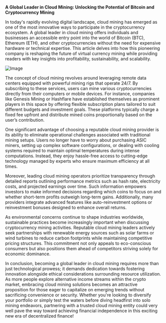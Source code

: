 **A Global Leader in Cloud Mining: Unlocking the Potential of Bitcoin and Cryptocurrency Mining**

In today's rapidly evolving digital landscape, cloud mining has emerged as one of the most innovative ways to participate in the cryptocurrency ecosystem. A global leader in cloud mining offers individuals and businesses an accessible entry point into the world of Bitcoin (BTC), Ethereum (ETH), and other cryptocurrencies without the need for expensive hardware or technical expertise. This article delves into how this pioneering company is reshaping the future of virtual currency mining while providing readers with key insights into profitability, sustainability, and scalability.

![Image](https://github.com/user-attachments/assets/b8266eee-691e-4ee1-99ef-bfa10d234fd4)

The concept of cloud mining revolves around leveraging remote data centers equipped with powerful mining rigs that operate 24/7. By subscribing to these services, users can mine various cryptocurrencies directly from their computers or mobile devices. For instance, companies like Genesis Mining or Hashflare have established themselves as prominent players in this space by offering flexible subscription plans tailored to suit different budgets and investment goals. These platforms typically charge a fixed fee upfront and distribute mined coins proportionally based on the user’s contribution.

One significant advantage of choosing a reputable cloud mining provider is its ability to eliminate operational challenges associated with traditional mining setups. Users no longer have to worry about purchasing ASIC miners, setting up complex software configurations, or dealing with cooling systems required to maintain optimal temperatures during intense computations. Instead, they enjoy hassle-free access to cutting-edge technology managed by experts who ensure maximum efficiency at all times.

Moreover, leading cloud mining operators prioritize transparency through detailed reports outlining performance metrics such as hash rate, electricity costs, and projected earnings over time. Such information empowers investors to make informed decisions regarding which coins to focus on and whether short-term profits outweigh long-term gains. Additionally, many providers integrate advanced features like auto-reinvestment options or reinvestment bonuses designed to enhance overall returns.

As environmental concerns continue to shape industries worldwide, sustainable practices become increasingly important when discussing cryptocurrency mining activities. Reputable cloud mining leaders actively seek partnerships with renewable energy sources such as solar farms or wind turbines to reduce carbon footprints while maintaining competitive pricing structures. This commitment not only appeals to eco-conscious consumers but also positions them ahead of competitors striving solely for economic dominance.

In conclusion, becoming a global leader in cloud mining requires more than just technological prowess; it demands dedication towards fostering innovation alongside ethical considerations surrounding resource utilization. As more people explore alternative income streams within the crypto market, embracing cloud mining solutions becomes an attractive proposition for those eager to capitalize on emerging trends without sacrificing convenience or security. Whether you're looking to diversify your portfolio or simply test the waters before diving headfirst into solo mining endeavors, partnering with a trusted cloud mining entity could very well pave the way toward achieving financial independence in this exciting new era of decentralized finance!